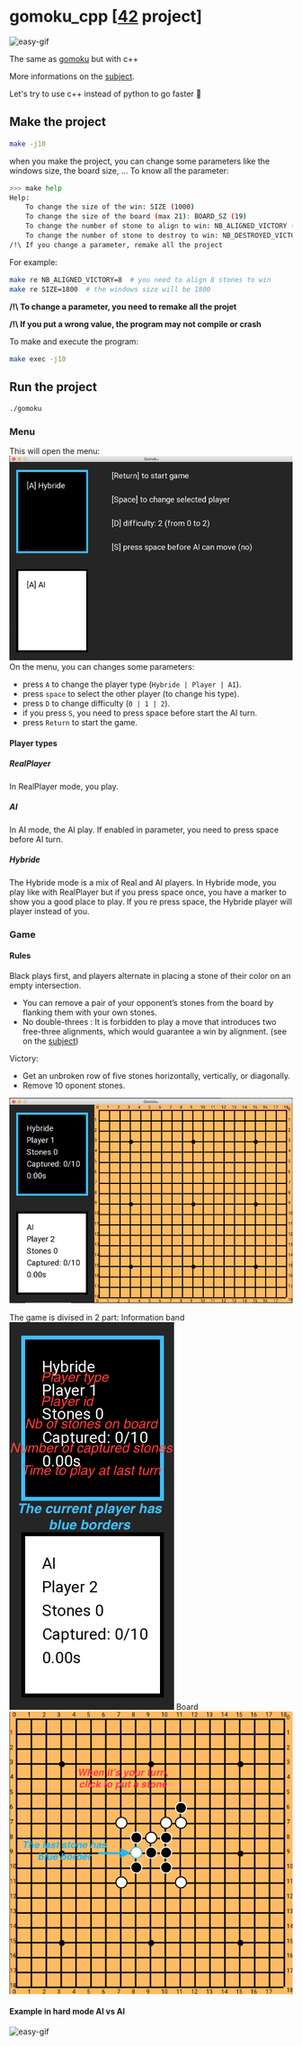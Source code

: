 # gomoku_cpp [[42](https://www.42.fr/) project]
![easy-gif](gifs/game-easy.gif)

The same as [gomoku](https://github.com/tnicolas42/gomoku) but with c++

More informations on the [subject](gomoku.pdf).

Let's try to use c++ instead of python to go faster 🚀

## Make the project

``` bash
make -j10
```

when you make the project, you can change some parameters like the windows size, the board size, ... To know all the parameter:
``` bash
>>> make help
Help:
	To change the size of the win: SIZE (1000)
	To change the size of the board (max 21): BOARD_SZ (19)
	To change the number of stone to align to win: NB_ALIGNED_VICTORY (5)
	To change the number of stone to destroy to win: NB_DESTROYED_VICTORY (10)
/!\ If you change a parameter, remake all the project
```

For example:
``` bash
make re NB_ALIGNED_VICTORY=8  # you need to align 8 stones to win
make re SIZE=1800  # the windows size will be 1800
```
**/!\ To change a parameter, you need to remake all the projet**

**/!\ If you put a wrong value, the program may not compile or crash**

To make and execute the program:
``` bash
make exec -j10
```

## Run the project

``` bash
./gomoku
```
### Menu
This will open the menu:
![menu](imgs/menu.png)
On the menu, you can changes some parameters:
- press `A` to change the player type (`Hybride | Player | AI`).
- press `space` to select the other player (to change his type).
- press `D` to change difficulty (`0 | 1 | 2`).
- if you press `S`, you need to press space before start the AI turn.
- press `Return` to start the game.

#### Player types
##### RealPlayer
In RealPlayer mode, you play.
##### AI
In AI mode, the AI play. If enabled in parameter, you need to press space before AI turn.
##### Hybride
The Hybride mode is a mix of Real and AI players.
In Hybride mode, you play like with RealPlayer but if you press space once, you have a marker to show you a good place to play. If you re press space, the Hybride player will player instead of you.

### Game
#### Rules
Black plays first, and players alternate in placing a stone of their color on an empty intersection.
- You can remove a pair of your opponent’s stones from the board by flanking them with your own stones.
- No double-threes : It is forbidden to play a move that introduces two free-three
alignments, which would guarantee a win by alignment. (see on the [subject](gomoku.pdf))

Victory:
- Get an unbroken row of five stones horizontally, vertically, or diagonally.
- Remove 10 oponent stones.

![game](imgs/game-empty.png)

The game is divised in 2 part:
Information band
![info](imgs/game-leftMenu.png)
Board
![game](imgs/game-board.png)


#### Example in hard mode AI vs AI
![easy-gif](gifs/game-hard.gif)

